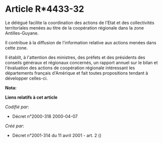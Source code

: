 # Article R*4433-32

Le délégué facilite la coordination des actions de l'Etat et des collectivités territoriales menées au titre de la
coopération régionale dans la zone Antilles-Guyane.

Il contribue à la diffusion de l'information relative aux actions menées dans cette zone.

Il établit, à l'attention des ministres, des préfets et des présidents des conseils généraux et régionaux concernés, un
rapport annuel sur le bilan et l'évaluation des actions de coopération régionale intéressant les départements français
d'Amérique et fait toutes propositions tendant à développer celles-ci.

**Nota:**



**Liens relatifs à cet article**

_Codifié par_:

  - Décret n°2000-318 2000-04-07

_Créé par_:

  - Décret n°2001-314 du 11 avril 2001 - art. 2 ()
